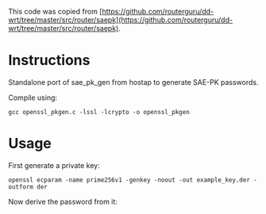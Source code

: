 This code was copied from [https://github.com/routerguru/dd-wrt/tree/master/src/router/saepk](https://github.com/routerguru/dd-wrt/tree/master/src/router/saepk).

# Instructions

Standalone port of sae_pk_gen from hostap to generate SAE-PK passwords.

Compile using:
```
gcc openssl_pkgen.c -lssl -lcrypto -o openssl_pkgen
```

# Usage

First generate a private key:

```
openssl ecparam -name prime256v1 -genkey -noout -out example_key.der -outform der
```

Now derive the password from it:

